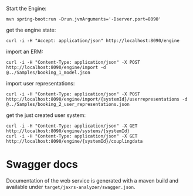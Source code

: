 Start the Engine:

```
mvn spring-boot:run -Drun.jvmArguments='-Dserver.port=8090'
```

get the engine state:

```
curl -i -H "Accept: application/json" http://localhost:8090/engine
```

import an ERM:

```
curl -i -H "Content-Type: application/json" -X POST http://localhost:8090/engine/import -d @../Samples/booking_1_model.json
```

import user representations:

```
curl -i -H "Content-Type: application/json" -X POST http://localhost:8090/engine/import/{systemId}/userrepresentations -d @../Samples/booking_2_user_representations.json
```

get the just created user system:

```
curl -i -H "Content-Type: application/json" -X GET http://localhost:8090/engine/systems/{systemId}
curl -i -H "Content-Type: application/json" -X GET http://localhost:8090/engine/{systemId}/couplingdata
```

# Swagger docs

Documentation of the web service is generated with a maven build and available under `target/jaxrs-analyzer/swagger.json`.
